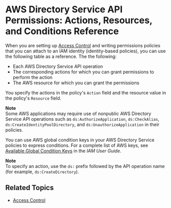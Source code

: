 # AWS Directory Service API Permissions: Actions, Resources, and Conditions Reference<a name="UsingWithDS_IAM_ResourcePermissions"></a>

When you are setting up [Access Control](iam_auth_access.md#access_control) and writing permissions policies that you can attach to an IAM identity \(identity\-based policies\), you can use the following table as a reference\. The the following:
+ Each AWS Directory Service API operation
+ The corresponding actions for which you can grant permissions to perform the action
+ The AWS resource for which you can grant the permissions

 You specify the actions in the policy's `Action` field and the resource value in the policy's `Resource` field\. 

**Note**  
Some AWS applications may require use of nonpublic AWS Directory Service API operations such as `ds:AuthorizeApplication`, `ds:CheckAlias`, `ds:CreateIdentityPoolDirectory`, and `ds:UnauthorizeApplication` in their policies\.

You can use AWS global condition keys in your AWS Directory Service policies to express conditions\. For a complete list of AWS keys, see [Available Global Condition Keys](https://docs.aws.amazon.com/IAM/latest/UserGuide/reference_policies_condition-keys.html#AvailableKeys) in the *IAM User Guide*\. 

**Note**  
To specify an action, use the `ds:` prefix followed by the API operation name \(for example, `ds:CreateDirectory`\)\.

## Related Topics<a name="iam2_related"></a>
+ [Access Control](iam_auth_access.md#access_control)